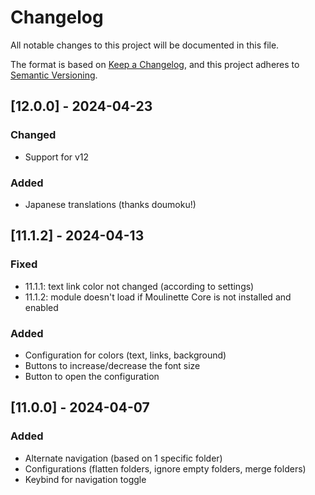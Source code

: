 # Changelog
All notable changes to this project will be documented in this file.

The format is based on [Keep a Changelog](https://keepachangelog.com/en/1.0.0/),
and this project adheres to [Semantic Versioning](https://semver.org/spec/v2.0.0.html).

## [12.0.0] - 2024-04-23
### Changed
- Support for v12
### Added
- Japanese translations (thanks doumoku!)

## [11.1.2] - 2024-04-13
### Fixed
- 11.1.1: text link color not changed (according to settings)
- 11.1.2: module doesn't load if Moulinette Core is not installed and enabled
### Added
- Configuration for colors (text, links, background)
- Buttons to increase/decrease the font size
- Button to open the configuration

## [11.0.0] - 2024-04-07
### Added
- Alternate navigation (based on 1 specific folder)
- Configurations (flatten folders, ignore empty folders, merge folders)
- Keybind for navigation toggle

